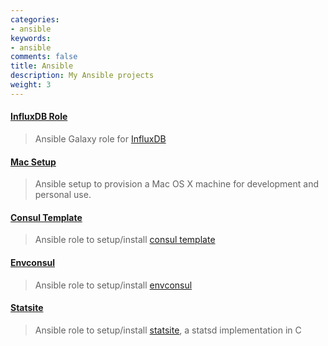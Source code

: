 ```yaml
---
categories:
- ansible
keywords:
- ansible
comments: false
title: Ansible
description: My Ansible projects
weight: 3
---
```


#### [InfluxDB Role][ansibleinflux]

> Ansible Galaxy role for [InfluxDB][influxdb]

#### [Mac Setup][macansible]

> Ansible setup to provision a Mac OS X machine for development and personal use.

#### [Consul Template][ansible-consultemplate]

> Ansible role to setup/install [consul template][consultemplate]

#### [Envconsul][ansible-envconsul]

> Ansible role to setup/install [envconsul][envconsul]

#### [Statsite][ansible-statsite]

> Ansible role to setup/install [statsite][statsite], a statsd implementation in C

[statsite]: https://github.com/armon/statsite
[ansibleinflux]: https://github.com/mtchavez/ansible-influxdb
[influxdb]: https://www.influxdata.com/time-series-platform/influxdb
[macansible]: https://github.com/mtchavez/mac-ansible
[ansible-consultemplate]: https://github.com/mtchavez/ansible-consul-template
[consultemplate]: https://github.com/hashicorp/consul-template
[ansible-statsite]: https://github.com/mtchavez/ansible-statsite
[ansible-envconsul]: https://github.com/mtchavez/ansible-envconsul
[envconsul]: https://github.com/hashicorp/envconsul

